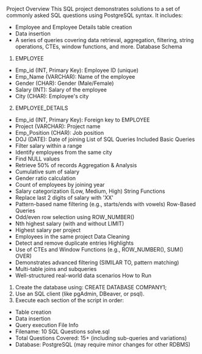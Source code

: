 Project Overview
This SQL project demonstrates solutions to a set of commonly asked SQL questions using
PostgreSQL syntax. It includes:
- Employee and Employee Details table creation
- Data insertion
- A series of queries covering data retrieval, aggregation, filtering, string operations, CTEs, window
functions, and more.
Database Schema
1. EMPLOYEE
- Emp_id (INT, Primary Key): Employee ID (unique)
- Emp_Name (VARCHAR): Name of the employee
- Gender (CHAR): Gender (Male/Female)
- Salary (INT): Salary of the employee
- City (CHAR): Employee's city
2. EMPLOYEE_DETAILS
- Emp_id (INT, Primary Key): Foreign key to EMPLOYEE
- Project (VARCHAR): Project name
- Emp_Position (CHAR): Job position
- DOJ (DATE): Date of joining
List of SQL Queries Included
Basic Queries
- Filter salary within a range
- Identify employees from the same city
- Find NULL values
- Retrieve 50% of records
Aggregation & Analysis
- Cumulative sum of salary
- Gender ratio calculation
- Count of employees by joining year
- Salary categorization (Low, Medium, High)
String Functions
- Replace last 2 digits of salary with 'XX'
- Pattern-based name filtering (e.g., starts/ends with vowels)
Row-Based Queries
- Odd/even row selection using ROW_NUMBER()
- Nth highest salary (with and without LIMIT)
- Highest salary per project
- Employees in the same project
Data Cleaning
- Detect and remove duplicate entries
Highlights
- Use of CTEs and Window Functions (e.g., ROW_NUMBER(), SUM() OVER)
- Demonstrates advanced filtering (SIMILAR TO, pattern matching)
- Multi-table joins and subqueries
- Well-structured real-world data scenarios
How to Run
1. Create the database using:
 CREATE DATABASE COMPANY1;
2. Use an SQL client (like pgAdmin, DBeaver, or psql).
3. Execute each section of the script in order:
 - Table creation
 - Data insertion
 - Query execution
File Info
- Filename: 10 SQL Questions solve.sql
- Total Questions Covered: 15+ (including sub-queries and variations)
- Database: PostgreSQL (may require minor changes for other RDBMS)
